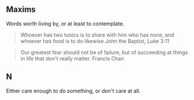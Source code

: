 

Maxims
--------
Words worth living by, or at least to contemplate.

> Whoever has two tunics is to share with him who has none, and whoever has food is to do likewise
John the Baptist, Luke 3:11

> Our greatest fear should not be of failure, but of succeeding at things in life that don't really matter.
Francis Chan


N
--

Either care enough to do something, or don't care at all.
